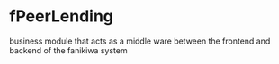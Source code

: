 # fPeerLending
business module that acts as a middle ware between the frontend and backend of the fanikiwa system
